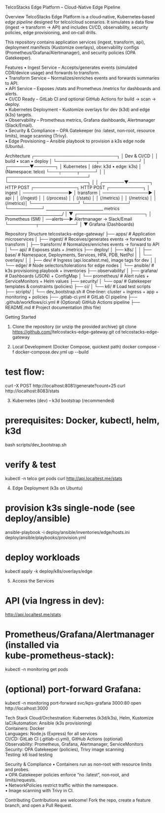 TelcoStacks Edge Platform – Cloud-Native Edge Pipeline 

Overview
TelcoStacks Edge Platform is a cloud‑native, Kubernetes‑based *edge pipeline* designed for telco/cloud scenarios. It simulates a data flow (ingest → transform → API) and includes CI/CD, observability, security policies, edge provisioning, and on‑call drills.

This repository contains application services (ingest, transform, api), deployment manifests (Kustomize overlays), observability configs (Prometheus/Grafana/Alertmanager), and security policies (OPA Gatekeeper).

Features
• Ingest Service – Accepts/generates events (simulated CDR/device usage) and forwards to transform.  
• Transform Service – Normalizes/enriches events and forwards summaries to API.  
• API Service – Exposes /stats and Prometheus /metrics for dashboards and alerts.  
• CI/CD Ready – GitLab CI and optional GitHub Actions for build → scan → deploy.  
• Kubernetes Deployment – Kustomize overlays for dev (k3d) and edge (k3s) targets.  
• Observability – Prometheus metrics, Grafana dashboards, Alertmanager (Slack/Email).  
• Security & Compliance – OPA Gatekeeper (no :latest, non‑root, resource limits), image scanning (Trivy).  
• Edge Provisioning – Ansible playbook to provision a k3s edge node (Ubuntu).

Architecture
                          ┌───────────────────────────┐
                          │        Dev & CI/CD        │
                          │  build • scan • deploy    │
                          └─────────────┬─────────────┘
                                        │
                                ┌───────▼───────┐
                                │ Kubernetes     │  (dev: k3d • edge: k3s)
                                │  (Namespace: telco)
                                └───┬─────┬─────┘
                                    │     │
         ┌──────────────────────────┘     └──────────────────────────┐
         │                                                          │
 ┌───────▼───────┐     HTTP POST      ┌──────────────┐     HTTP POST     ┌───────────┐
 │   ingest      │  ───────────────▶  │  transform   │  ───────────────▶ │   api     │
 │ (/ingest)     │                     │ (/process)   │                   │ (/stats)  │
 │ (/metrics)    │                     │ (/metrics)   │                   │ (/metrics)│
 └───────────────┘                     └──────────────┘                   └───────────┘
              \_____________________________  metrics  _____________________________/
                                               │
                                               ▼
                                   ┌──────────────────────┐
                                   │   Prometheus (SM)    │  ──alerts──▶ Alertmanager → Slack/Email
                                   └─────────┬────────────┘
                                             │
                                             ▼
                                         Grafana (Dashboards)

Repository Structure
telcostacks-edge-gateway/
├── apps/                          # Application microservices
│   ├── ingest/                    # Receives/generates events → forward to transform
│   ├── transform/                 # Normalizes/enriches events → forward to API
│   └── api/                       # Exposes stats + /metrics
├── deploy/
│   ├── k8s/
│   │   ├── base/                  # Namespace, Deployments, Services, HPA, PDB, NetPol
│   │   └── overlays/
│   │       ├── dev/               # Ingress (api.localtest.me), image tags for dev
│   │       └── edge/              # Node selectors/tolerations for edge nodes
│   └── ansible/                   # k3s provisioning playbook + inventories
├── observability/
│   ├── grafana/                   # Dashboards (JSON) + ConfigMap
│   └── prometheus/                # Alert rules + ServiceMonitors + Helm values
├── security/
│   └── opa/                       # Gatekeeper templates & constraints (policies)
├── ci/
│   └── k6/                        # Load test scripts
├── scripts/
│   └── dev_bootstrap.sh           # One‑liner: cluster + ingress + app + monitoring + policies
├── .gitlab-ci.yml                 # GitLab CI pipeline
├── .github/workflows/ci.yml       # (Optional) GitHub Actions pipeline
├── README.md                      # Project documentation (this file)

Getting Started
1) Clone the repository (or unzip the provided archive)
git clone https://github.com/<your-username>/telcostacks-edge-gateway.git
cd telcostacks-edge-gateway

2) Local Development (Docker Compose, quickest path)
docker compose -f docker-compose.dev.yml up --build
# test flow:
curl -X POST http://localhost:8081/generate?count=25
curl http://localhost:8083/stats

3) Kubernetes (dev) – k3d bootstrap (recommended)
# prerequisites: Docker, kubectl, helm, k3d
bash scripts/dev_bootstrap.sh
# verify & test
kubectl -n telco get pods
curl http://api.localtest.me/stats

4) Edge Deployment (k3s on Ubuntu)
# provision k3s single-node (see deploy/ansible)
ansible-playbook -i deploy/ansible/inventories/edge/hosts.ini deploy/ansible/playbooks/provision.yml
# deploy workloads
kubectl apply -k deploy/k8s/overlays/edge

5) Access the Services
# API (via Ingress in dev):
http://api.localtest.me/stats
# Prometheus/Grafana/Alertmanager (installed via kube‑prometheus‑stack):
kubectl -n monitoring get pods
# (optional) port-forward Grafana:
kubectl -n monitoring port-forward svc/kps-grafana 3000:80
open http://localhost:3000

Tech Stack
Cloud/Orchestration: Kubernetes (k3d/k3s), Helm, Kustomize  
IaC/Automation: Ansible (k3s provisioning)  
Containers: Docker  
Languages: Node.js (Express) for all services  
CI/CD: GitLab CI (.gitlab-ci.yml), GitHub Actions (optional)  
Observability: Prometheus, Grafana, Alertmanager, ServiceMonitors  
Security: OPA Gatekeeper (policies), Trivy image scanning  
Testing: k6 load testing

Security & Compliance
• Containers run as non‑root with resource limits and probes.  
• OPA Gatekeeper policies enforce “no :latest”, non‑root, and limits/requests.  
• NetworkPolicies restrict traffic within the namespace.  
• Image scanning with Trivy in CI.  

Contributing
Contributions are welcome! Fork the repo, create a feature branch, and open a Pull Request.  